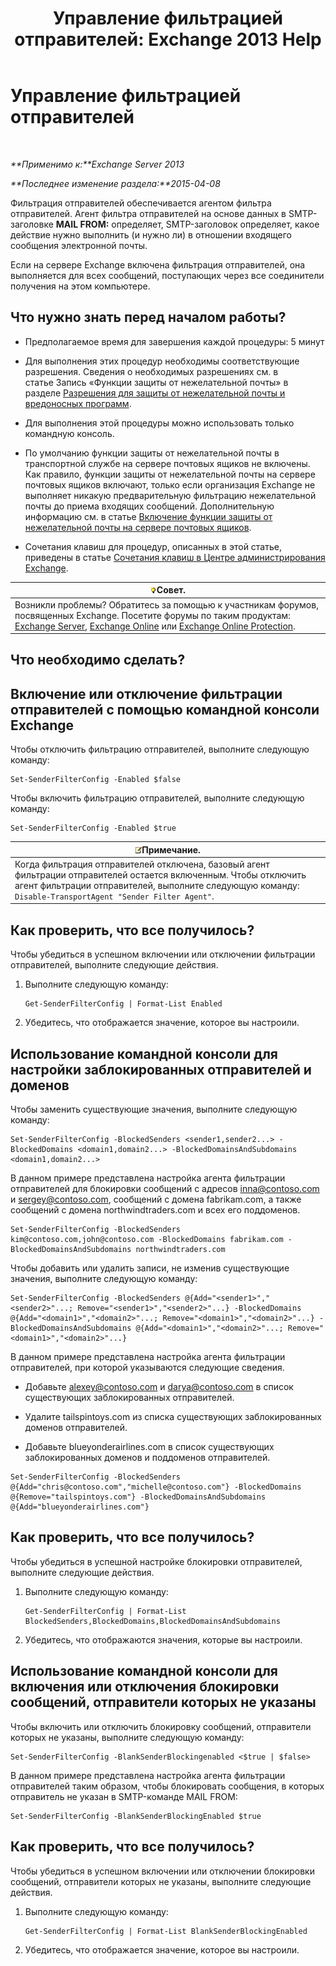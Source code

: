 ﻿---
title: 'Управление фильтрацией отправителей: Exchange 2013 Help'
TOCTitle: Управление фильтрацией отправителей
ms:assetid: a7f4b3e1-2970-45ad-911e-a9f46d880d3d
ms:mtpsurl: https://technet.microsoft.com/ru-ru/library/Bb124087(v=EXCHG.150)
ms:contentKeyID: 50488793
ms.date: 05/22/2018
mtps_version: v=EXCHG.150
ms.translationtype: MT
---

# Управление фильтрацией отправителей

 

_**Применимо к:**Exchange Server 2013_

_**Последнее изменение раздела:**2015-04-08_

Фильтрация отправителей обеспечивается агентом фильтра отправителей. Агент фильтра отправителей на основе данных в SMTP-заголовке **MAIL FROM:** определяет, SMTP-заголовок определяет, какое действие нужно выполнить (и нужно ли) в отношении входящего сообщения электронной почты.

Если на сервере Exchange включена фильтрация отправителей, она выполняется для всех сообщений, поступающих через все соединители получения на этом компьютере.

## Что нужно знать перед началом работы?

  - Предполагаемое время для завершения каждой процедуры: 5 минут

  - Для выполнения этих процедур необходимы соответствующие разрешения. Сведения о необходимых разрешениях см. в статье Запись «Функции защиты от нежелательной почты» в разделе [Разрешения для защиты от нежелательной почты и вредоносных программ](anti-spam-and-anti-malware-permissions-exchange-2013-help.md).

  - Для выполнения этой процедуры можно использовать только командную консоль.

  - По умолчанию функции защиты от нежелательной почты в транспортной службе на сервере почтовых ящиков не включены. Как правило, функции защиты от нежелательной почты на сервере почтовых ящиков включают, только если организация Exchange не выполняет никакую предварительную фильтрацию нежелательной почты до приема входящих сообщений. Дополнительную информацию см. в статье [Включение функции защиты от нежелательной почты на сервере почтовых ящиков](enable-anti-spam-functionality-on-mailbox-servers-exchange-2013-help.md).

  - Сочетания клавиш для процедур, описанных в этой статье, приведены в статье [Сочетания клавиш в Центре администрирования Exchange](keyboard-shortcuts-in-the-exchange-admin-center-exchange-online-protection-help.md).

<table>
<thead>
<tr class="header">
<th><img src="images/Bb124558.tip(EXCHG.150).gif" title="Совет" alt="Совет" />Совет.</th>
</tr>
</thead>
<tbody>
<tr class="odd">
<td>Возникли проблемы? Обратитесь за помощью к участникам форумов, посвященных Exchange. Посетите форумы по таким продуктам: <a href="https://go.microsoft.com/fwlink/p/?linkid=60612">Exchange Server</a>, <a href="https://go.microsoft.com/fwlink/p/?linkid=267542">Exchange Online</a> или <a href="https://go.microsoft.com/fwlink/p/?linkid=285351">Exchange Online Protection</a>.</td>
</tr>
</tbody>
</table>


## Что необходимо сделать?

## Включение или отключение фильтрации отправителей с помощью командной консоли Exchange

Чтобы отключить фильтрацию отправителей, выполните следующую команду:

    Set-SenderFilterConfig -Enabled $false

Чтобы включить фильтрацию отправителей, выполните следующую команду:

    Set-SenderFilterConfig -Enabled $true

<table>
<thead>
<tr class="header">
<th><img src="images/JJ126620.note(EXCHG.150).gif" title="Примечание" alt="Примечание" />Примечание.</th>
</tr>
</thead>
<tbody>
<tr class="odd">
<td>Когда фильтрация отправителей отключена, базовый агент фильтрации отправителей остается включенным. Чтобы отключить агент фильтрации отправителей, выполните следующую команду: <code>Disable-TransportAgent &quot;Sender Filter Agent&quot;</code>.</td>
</tr>
</tbody>
</table>


## Как проверить, что все получилось?

Чтобы убедиться в успешном включении или отключении фильтрации отправителей, выполните следующие действия.

1.  Выполните следующую команду:
    
        Get-SenderFilterConfig | Format-List Enabled

2.  Убедитесь, что отображается значение, которое вы настроили.

## Использование командной консоли для настройки заблокированных отправителей и доменов

Чтобы заменить существующие значения, выполните следующую команду:

    Set-SenderFilterConfig -BlockedSenders <sender1,sender2...> -BlockedDomains <domain1,domain2...> -BlockedDomainsAndSubdomains <domain1,domain2...>

В данном примере представлена настройка агента фильтрации отправителей для блокировки сообщений с адресов inna@contoso.com и sergey@contoso.com, сообщений с домена fabrikam.com, а также сообщений с домена northwindtraders.com и всех его поддоменов.

    Set-SenderFilterConfig -BlockedSenders kim@contoso.com,john@contoso.com -BlockedDomains fabrikam.com -BlockedDomainsAndSubdomains northwindtraders.com

Чтобы добавить или удалить записи, не изменив существующие значения, выполните следующую команду:

    Set-SenderFilterConfig -BlockedSenders @{Add="<sender1>","<sender2>"...; Remove="<sender1>","<sender2>"...} -BlockedDomains @{Add="<domain1>","<domain2>"...; Remove="<domain1>","<domain2>"...} -BlockedDomainsAndSubdomains @{Add="<domain1>","<domain2>"...; Remove="<domain1>","<domain2>"...}

В данном примере представлена настройка агента фильтрации отправителей, при которой указываются следующие сведения.

  - Добавьте alexey@contoso.com и darya@contoso.com в список существующих заблокированных отправителей.

  - Удалите tailspintoys.com из списка существующих заблокированных доменов отправителей.

  - Добавьте blueyonderairlines.com в список существующих заблокированных доменов и поддоменов отправителей.

<!-- end list -->

    Set-SenderFilterConfig -BlockedSenders @{Add="chris@contoso.com","michelle@contoso.com"} -BlockedDomains @{Remove="tailspintoys.com"} -BlockedDomainsAndSubdomains @{Add="blueyonderairlines.com"}

## Как проверить, что все получилось?

Чтобы убедиться в успешной настройке блокировки отправителей, выполните следующие действия.

1.  Выполните следующую команду:
    
        Get-SenderFilterConfig | Format-List BlockedSenders,BlockedDomains,BlockedDomainsAndSubdomains

2.  Убедитесь, что отображаются значения, которые вы настроили.

## Использование командной консоли для включения или отключения блокировки сообщений, отправители которых не указаны

Чтобы включить или отключить блокировку сообщений, отправители которых не указаны, выполните следующую команду:

    Set-SenderFilterConfig -BlankSenderBlockingenabled <$true | $false>

В данном примере представлена настройка агента фильтрации отправителей таким образом, чтобы блокировать сообщения, в которых отправитель не указан в SMTP-команде MAIL FROM:

    Set-SenderFilterConfig -BlankSenderBlockingEnabled $true

## Как проверить, что все получилось?

Чтобы убедиться в успешном включении или отключении блокировки сообщений, отправители которых не указаны, выполните следующие действия.

1.  Выполните следующую команду:
    
        Get-SenderFilterConfig | Format-List BlankSenderBlockingEnabled

2.  Убедитесь, что отображается значение, которое вы настроили.

